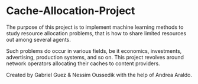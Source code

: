# Cache-Allocation-Project
The purpose of this project is to implement machine learning methods to study resource allocation problems, that is how to share 
limited resources out among several agents.

Such problems do occur in various fields, be it economics, investments, advertising, production systems, and so on. 
This project revolves around network operators allocating their caches to content providers.

Created by Gabriel Guez & Nessim Oussedik with the help of Andrea Araldo.
